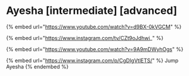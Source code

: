 # Ayesha \[intermediate] \[advanced]

{% embed url="https://www.youtube.com/watch?v=d9BX-0kVGCM" %}

{% embed url="https://www.instagram.com/tv/CZt9oJdhwi_" %}

{% embed url="https://www.youtube.com/watch?v=9A9mDWyhOgs" %}

{% embed url="https://www.instagram.com/p/CgDlgVtlETS/" %}
Jump Ayesha
{% endembed %}
